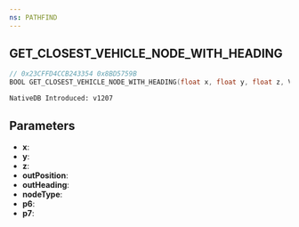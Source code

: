 ```yaml
---
ns: PATHFIND
---
```

## GET_CLOSEST_VEHICLE_NODE_WITH_HEADING

```c
// 0x23CFFD4CCB243354 0x8BD5759B
BOOL GET_CLOSEST_VEHICLE_NODE_WITH_HEADING(float x, float y, float z, Vector3* outPosition, float* outHeading, int nodeType, float p6, int p7);
```

```
NativeDB Introduced: v1207
```

## Parameters
* **x**:
* **y**:
* **z**:
* **outPosition**:
* **outHeading**:
* **nodeType**:
* **p6**:
* **p7**:
